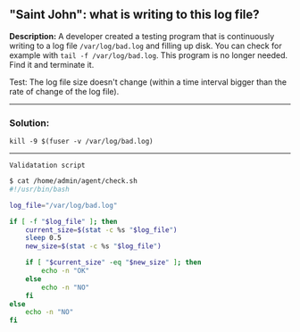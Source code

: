 ## "Saint John": what is writing to this log file?

**Description:** A developer created a testing program that is continuously writing to a log file `/var/log/bad.log` and filling up disk. You can check for example with `tail -f /var/log/bad.log`.
This program is no longer needed. Find it and terminate it.  

Test: The log file size doesn't change (within a time interval bigger than the rate of change of the log file).  

---

### Solution:
`kill -9 $(fuser -v /var/log/bad.log)`

---

`Validatation script`
```bash
$ cat /home/admin/agent/check.sh
#!/usr/bin/bash

log_file="/var/log/bad.log"

if [ -f "$log_file" ]; then
    current_size=$(stat -c %s "$log_file")
    sleep 0.5
    new_size=$(stat -c %s "$log_file")

    if [ "$current_size" -eq "$new_size" ]; then
        echo -n "OK"
    else
        echo -n "NO"
    fi
else
    echo -n "NO"
fi
```

